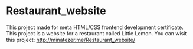 # Restaurant_website
This project made for meta HTML/CSS frontend development certificate. This project is a website for a restaurant called Little Lemon. 
You can wisit this project: http://minatezer.me/Restaurant_website/
